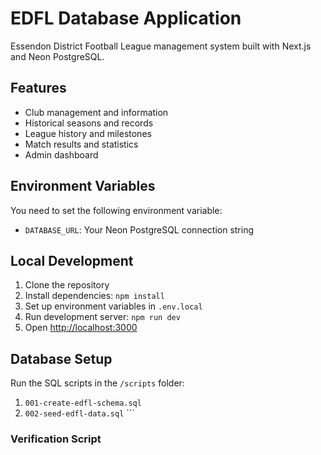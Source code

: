 # EDFL Database Application

Essendon District Football League management system built with Next.js and Neon PostgreSQL.

## Features
- Club management and information
- Historical seasons and records
- League history and milestones
- Match results and statistics
- Admin dashboard

## Environment Variables

You need to set the following environment variable:

- `DATABASE_URL`: Your Neon PostgreSQL connection string

## Local Development

1. Clone the repository
2. Install dependencies: `npm install`
3. Set up environment variables in `.env.local`
4. Run development server: `npm run dev`
5. Open [http://localhost:3000](http://localhost:3000)

## Database Setup

Run the SQL scripts in the `/scripts` folder:
1. `001-create-edfl-schema.sql`
2. `002-seed-edfl-data.sql`
\`\`\`

### **Verification Script**
